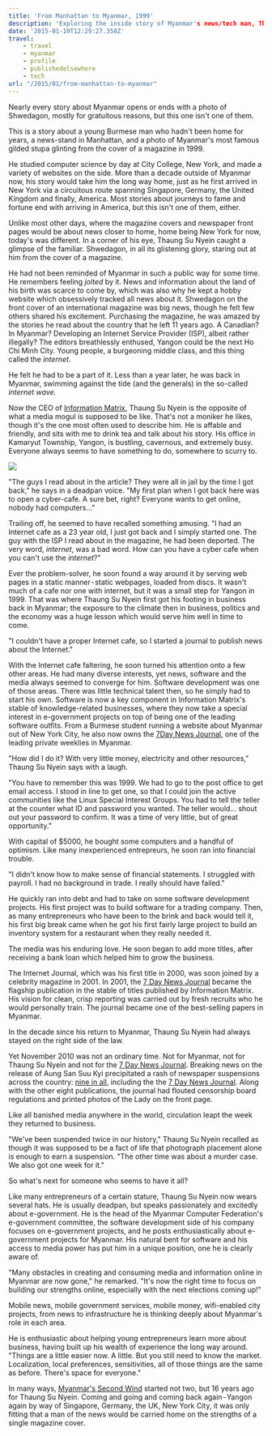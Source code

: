 ```yaml
---
title: 'From Manhattan to Myanmar, 1999'
description: 'Exploring the inside story of Myanmar's news/tech man, Thaung Su Nyein'
date: '2015-01-19T12:29:27.358Z'
travel:
    - travel
    - myanmar
    - profile
    - publishedelsewhere
    - tech
url: "/2015/01/from-manhattan-to-myanmar"
---
```


Nearly every story about Myanmar opens or ends with a photo of Shwedagon, mostly for gratuitous reasons, but this one isn't one of them.

This is a story about a young Burmese man who hadn't been home for years, a news-stand in Manhattan, and a photo of Myanmar's most famous gilded stupa glinting from the cover of a magazine in 1999.

He studied computer science by day at City College, New York, and made a variety of websites on the side. More than a decade outside of Myanmar now, his story would take him the long way home, just as he first arrived in New York via a circuitous route spanning Singapore, Germany, the United Kingdom and finally, America. Most stories about journeys to fame and fortune end with arriving in America, but this isn't one of them, either.

Unlike most other days, where the magazine covers and newspaper front pages would be about news closer to home, home being New York for now, today's was different. In a corner of his eye, Thaung Su Nyein caught a glimpse of the familiar. Shwedagon, in all its glistening glory, staring out at him from the cover of a magazine.

He had not been reminded of Myanmar in such a public way for some time. He remembers feeling _jolted_ by it. News and information about the land of his birth was scarce to come by, which was also why he kept a hobby website which obsessively tracked all news about it. Shwedagon on the front cover of an international magazine was big news, though he felt few others shared his excitement. Purchasing the magazine, he was amazed by the stories he read about the country that he left 11 years ago. A Canadian? In Myanmar? Developing an Internet Service Provider (ISP), albeit rather illegally? The editors breathlessly enthused, Yangon could be the next Ho Chi Minh City. Young people, a burgeoning middle class, and this thing called the _internet_.

He felt he had to be a part of it. Less than a year later, he was back in Myanmar, swimming against the tide (and the generals) in the so-called _internet wave._

Now the CEO of [Information Matrix](http://informationmatrix.com), Thaung Su Nyein is the opposite of what a media mogul is supposed to be like. That's not a moniker he likes, though it's the one most often used to describe him. He is affable and friendly, and sits with me to drink tea and talk about his story. His office in Kamaryut Township, Yangon, is bustling, cavernous, and extremely busy. Everyone always seems to have something to do, somewhere to scurry to.

![](https://cdn-images-1.medium.com/max/400/1*oI1Vj5K_Bn1C79AhtAJyMg.jpeg)

"The guys I read about in the article? They were all in jail by the time I got back," he says in a deadpan voice. "My first plan when I got back here was to open a cyber-cafe. A sure bet, right? Everyone wants to get online, nobody had computers…"

Trailing off, he seemed to have recalled something amusing. "I had an Internet cafe as a 23 year old, I just got back and I simply started one. The guy with the ISP I read about in the magazine, he had been deported. The very word, _internet_, was a bad word. How can you have a cyber cafe when you can't use the _internet_?"

Ever the problem-solver, he soon found a way around it by serving web pages in a static manner - static webpages, loaded from discs. It wasn't much of a cafe nor one with internet, but it was a small step for Yangon in 1999. That was where Thaung Su Nyein first got his footing in business back in Myanmar; the exposure to the climate then in business, politics and the economy was a huge lesson which would serve him well in time to come.

"I couldn't have a proper Internet cafe, so I started a journal to publish news about the Internet."

With the Internet cafe faltering, he soon turned his attention onto a few other areas. He had many diverse interests, yet news, software and the media always seemed to converge for him. Software development was one of those areas. There was little technical talent then, so he simply had to start his own. Software is now a key component in Information Matrix's stable of knowledge-related businesses, where they now take a special interest in e-government projects on top of being one of the leading software outfits. From a Burmese student running a website about Myanmar out of New York City, he also now owns the [7Day News Journal](http://www.7daynewsjournal.com), one of the leading private weeklies in Myanmar.

"How did I do it? With very little money, electricity and other resources," Thaung Su Nyein says with a laugh.

"You have to remember this was 1999. We had to go to the post office to get email access. I stood in line to get one, so that I could join the active communities like the Linux Special Interest Groups. You had to tell the teller at the counter what ID and password you wanted. The teller would… shout out your password to confirm. It was a time of very little, but of great opportunity."

With capital of $5000, he bought some computers and a handful of optimism. Like many inexperienced entrepreurs, he soon ran into financial trouble.

"I didn't know how to make sense of financial statements. I struggled with payroll. I had no background in trade. I really should have failed."

He quickly ran into debt and had to take on some software development projects. His first project was to build software for a trading company. Then, as many entrepreneurs who have been to the brink and back would tell it, his first big break came when he got his first fairly large project to build an inventory system for a restaurant when they really needed it.

The media was his enduring love. He soon began to add more titles, after receiving a bank loan which helped him to grow the business.

The Internet Journal, which was his first title in 2000, was soon joined by a celebrity magazine in 2001. In 2001, the [7 Day News Journal](http://www.7daynewsjournal.com) became the flagship publication in the stable of titles published by Information Matrix. His vision for clean, crisp reporting was carried out by fresh recruits who he would personally train. The journal became one of the best-selling papers in Myanmar.

In the decade since his return to Myanmar, Thaung Su Nyein had always stayed on the right side of the law.

Yet November 2010 was not an ordinary time. Not for Myanmar, not for Thaung Su Nyein and not for the [7 Day News Journal](http://www.7daynewsjournal.com). Breaking news on the release of Aung San Suu Kyi precipitated a rash of newspaper suspensions across the country: [nine in all](http://www.mmtimes.com/index.php/national-news/4507-nine-journals-suspended-by-censorship-board.html), including the the [7 Day News Journal](http://www.7daynewsjournal.com). Along with the other eight publications, the journal had flouted censorship board regulations and printed photos of the Lady on the front page.

Like all banished media anywhere in the world, circulation leapt the week they returned to business.

"We've been suspended twice in our history," Thaung Su Nyein recalled as though it was supposed to be a fact of life that photograph placement alone is enough to earn a suspension. "The other time was about a murder case. We also got one week for it."

So what's next for someone who seems to have it all?

Like many entrepreneurs of a certain stature, Thaung Su Nyein now wears several hats. He is usually deadpan, but speaks passionately and excitedly about e-government. He is the head of the Myanmar Computer Federation's e-government committee, the software development side of his company focuses on e-government projects, and he posts enthusiastically about e-government projects for Myanmar. His natural bent for software and his access to media power has put him in a unique position, one he is clearly aware of.

"Many obstacles in creating and consuming media and information online in Myanmar are now gone," he remarked. "It's now the right time to focus on building our strengths online, especially with the next elections coming up!"

Mobile news, mobile government services, mobile money, wifi-enabled city projects, from news to infrastructure he is thinking deeply about Myanmar's role in each area.

He is enthusiastic about helping young entrepreneurs learn more about business, having built up his wealth of experience the long way around. "Things are a little easier now. A little. But you still need to know the market. Localization, local preferences, sensitivities, all of those things are the same as before. There's space for everyone."

In many ways, [Myanmar's Second Wind](https://medium.com/myanmars-second-wind) started not two, but 16 years ago for Thaung Su Nyein. Coming and going and coming back again - Yangon again by way of Singapore, Germany, the UK, New York City, it was only fitting that a man of the news would be carried home on the strengths of a single magazine cover.